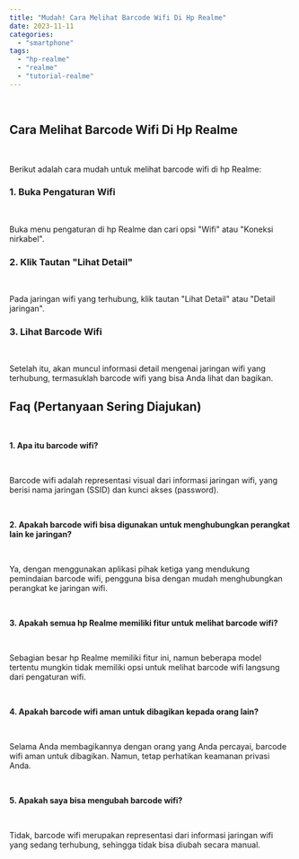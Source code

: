 ```yaml
---
title: "Mudah! Cara Melihat Barcode Wifi Di Hp Realme"
date: 2023-11-11
categories: 
  - "smartphone"
tags: 
  - "hp-realme"
  - "realme"
  - "tutorial-realme"
---
```


 

## Cara Melihat Barcode Wifi Di Hp Realme

 

Berikut adalah cara mudah untuk melihat barcode wifi di hp Realme:

### 1\. Buka Pengaturan Wifi

 

Buka menu pengaturan di hp Realme dan cari opsi "Wifi" atau "Koneksi nirkabel".

### 2\. Klik Tautan "Lihat Detail"

 

Pada jaringan wifi yang terhubung, klik tautan "Lihat Detail" atau "Detail jaringan".

### 3\. Lihat Barcode Wifi

 

Setelah itu, akan muncul informasi detail mengenai jaringan wifi yang terhubung, termasuklah barcode wifi yang bisa Anda lihat dan bagikan.

## Faq (Pertanyaan Sering Diajukan)

 

**1\. Apa itu barcode wifi?**

 

Barcode wifi adalah representasi visual dari informasi jaringan wifi, yang berisi nama jaringan (SSID) dan kunci akses (password).

 

**2\. Apakah barcode wifi bisa digunakan untuk menghubungkan perangkat lain ke jaringan?**

 

Ya, dengan menggunakan aplikasi pihak ketiga yang mendukung pemindaian barcode wifi, pengguna bisa dengan mudah menghubungkan perangkat ke jaringan wifi.

 

**3\. Apakah semua hp Realme memiliki fitur untuk melihat barcode wifi?**

 

Sebagian besar hp Realme memiliki fitur ini, namun beberapa model tertentu mungkin tidak memiliki opsi untuk melihat barcode wifi langsung dari pengaturan wifi.

 

**4\. Apakah barcode wifi aman untuk dibagikan kepada orang lain?**

 

Selama Anda membagikannya dengan orang yang Anda percayai, barcode wifi aman untuk dibagikan. Namun, tetap perhatikan keamanan privasi Anda.

 

**5\. Apakah saya bisa mengubah barcode wifi?**

 

Tidak, barcode wifi merupakan representasi dari informasi jaringan wifi yang sedang terhubung, sehingga tidak bisa diubah secara manual.
